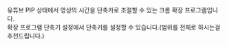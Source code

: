 유튜브 PIP 상태에서 영상의 시간을 단축카로 조절할 수 있는 크롬 확장 프로그램입니다.</br>
확장 프로그램 단축기 설정에서 단축키를 설정할 수 있습니다.(범위를 전체로 하시는걸 추천드립니다.)
